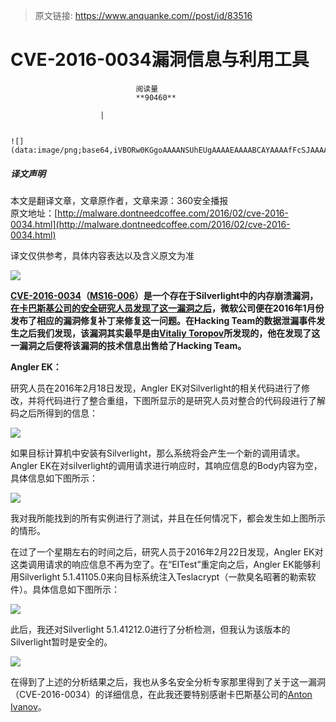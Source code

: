 > 原文链接: https://www.anquanke.com//post/id/83516 


# CVE-2016-0034漏洞信息与利用工具


                                阅读量   
                                **90460**
                            
                        |
                        
                                                                                                                                    ![](data:image/png;base64,iVBORw0KGgoAAAANSUhEUgAAAAEAAAABCAYAAAAfFcSJAAAAAXNSR0IArs4c6QAAAARnQU1BAACxjwv8YQUAAAAJcEhZcwAADsQAAA7EAZUrDhsAAAANSURBVBhXYzh8+PB/AAffA0nNPuCLAAAAAElFTkSuQmCC)
                                                                                            



##### 译文声明

本文是翻译文章，文章原作者，文章来源：360安全播报
                                <br>原文地址：[http://malware.dontneedcoffee.com/2016/02/cve-2016-0034.html](http://malware.dontneedcoffee.com/2016/02/cve-2016-0034.html)

译文仅供参考，具体内容表达以及含义原文为准

[![](https://p3.ssl.qhimg.com/t01ca5d365d0cd7d1d8.png)](https://p3.ssl.qhimg.com/t01ca5d365d0cd7d1d8.png)

[**CVE-2016-0034**](http://www.cve.mitre.org/cgi-bin/cvename.cgi?name=CVE-2016-0034)**（**[**MS16-006**](https://technet.microsoft.com/en-us/library/security/MS16-006)**）是一个存在于Silverlight中的内存崩溃漏洞，**[**在卡巴斯基公司的安全研究人员发现了这一漏洞之后**](https://securelist.com/blog/research/73255/the-mysterious-case-of-cve-2016-0034-the-hunt-for-a-microsoft-silverlight-0-day/)**，微软公司便在2016年1月份发布了相应的漏洞修复补丁来修复这一问题。在Hacking Team的数据泄漏事件发生之后我们发现，该漏洞其实最早是由**[**Vitaliy Toropov**](https://twitter.com/VitaliyToropov)**所发现的，他在发现了这一漏洞之后便将该漏洞的技术信息出售给了Hacking Team。**

**Angler EK：**

研究人员在2016年2月18日发现，Angler EK对Silverlight的相关代码进行了修改，并将代码进行了整合重组，下图所显示的是研究人员对整合的代码段进行了解码之后所得到的信息：

[![](https://p3.ssl.qhimg.com/t01f0b2f0bfa8cbc353.png)](https://p3.ssl.qhimg.com/t01f0b2f0bfa8cbc353.png)

如果目标计算机中安装有Silverlight，那么系统将会产生一个新的调用请求。Angler EK在对silverlight的调用请求进行响应时，其响应信息的Body内容为空，具体信息如下图所示：

[![](https://p5.ssl.qhimg.com/t01ce1f1964f211798b.png)](https://p5.ssl.qhimg.com/t01ce1f1964f211798b.png)

我对我所能找到的所有实例进行了测试，并且在任何情况下，都会发生如上图所示的情形。

在过了一个星期左右的时间之后，研究人员于2016年2月22日发现，Angler EK对这类调用请求的响应信息不再为空了。在“EITest”重定向之后，Angler EK能够利用Silverlight 5.1.41105.0来向目标系统注入Teslacrypt（一款臭名昭著的勒索软件）。具体信息如下图所示：

[![](https://p1.ssl.qhimg.com/t01e6afd19059076a1e.png)](https://p1.ssl.qhimg.com/t01e6afd19059076a1e.png)

此后，我还对Silverlight 5.1.41212.0进行了分析检测，但我认为该版本的Silverlight暂时是安全的。

[![](https://p5.ssl.qhimg.com/t0157914556643e2653.png)](https://p5.ssl.qhimg.com/t0157914556643e2653.png)

在得到了上述的分析结果之后，我也从多名安全分析专家那里得到了关于这一漏洞（CVE-2016-0034）的详细信息，在此我还要特别感谢卡巴斯基公司的[Anton Ivanov](https://twitter.com/antonivanovm)。
